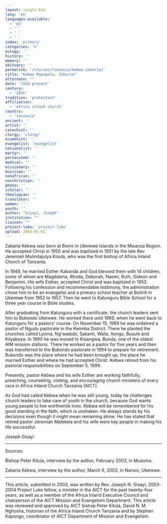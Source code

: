 ```yaml
---
layout: single-bio
lang: 'en'
languages-available:
  - 'en'
  - ' '
  - ' '
  - ' '
index: 'primary'
categories: 'k'
eulogy: ''
history: ''
memory: ''
obituary: ''
permalink: '/stories/tanzania/kebwa-zakaria/'
title: "Kebwa Mapopola, Zakaria"
alternate: ""
date: '1928-present'
century:
  - '20th'
tradition: 'protestant'
affiliation:
  - 'africa inland church'
country:
  - 'tanzania'
ancient: ''
artist: ''
catechist: ''
clergy: 'clergy'
ecumenist: ''
evangelist: 'evangelist'
nationalist: ''
martyr: ''
persecuted: ''
medical: ''
missionary: ''
musician: ''
nonafrican: ''
nonchristian: ''
photo: ''
scholar: ''
theologian: ''
translator: ''
women: ''
youth: ''
author: "Gisayi, Joseph"
institution: ""
liaison: ""
project-luke: 'project-luke'
upload: 2003-01-01
---
```




Zakaria Kebwa was born at Bwiro in Ukerewe Islands in the Mwanza Region. He accepted Christ in 1950 and was baptized in 1951 by the late Rev. Jeremiah Mulindajulya Kisula, who was the first bishop of Africa Inland Church of Tanzania.

In 1949, he married Esther Kabanda and God blessed them with 14 children, some of whom are Magdalena, Rhoda, Deborah, Naomi, Ruth, Gideon and Benjamini. His wife Esther, accepted Christ and was baptized in 1953. Following his confession and recommendable testimony, the administration chose him to be an evangelist and a primary school teacher at Butiriti in Ukerewe from 1952 to 1957.  Then he went to Katunguru Bible School for a three year course in Bible studies.

After graduating from Katunguru with a certificate, the church leaders sent him to Bukondo Ukerewe. He worked there until 1969, when he went back to Katunguru for a pastors' course. On November 15, 1969 he was ordained a pastor of Ngudu pastorate in the Kwimba District.  There he planted the churches called Lyoma, Ng'wadubi, Sakanti, Walla, Itongo, Busule and
Kilyaboya.  In 1990 he was moved to Kisangwa, Bunda, one of the oldest AIM mission stations. There he worked as a pastor for five years and then was transferred to the Bukondo
pastorate in 1994 to prepare for retirement. Bukondo was the place where he had been brought up, the place he married Esther and where he had accepted Christ. Kebwa retired from his pastoral responsibilities on September 5, 1999.

Presently, pastor Kebwa and his wife Esther are working faithfully, preaching, counseling, visiting, and encouraging church ministers of every race in Africa Inland Church Tanzania (AICT).

As God had called Kebwa when he was still young, today he challenges church leaders to take care of youth in the church, because God wants young people to live worthwhile lives. Kebwa will be remembered for his good standing in the
faith, which is unshaken. He always stands by his decisions even though it might mean remaining alone. He has stated that retired pastor Jeremiah Malekela and his wife were key people in making his life successful.

Joseph Gisayi

---

Sources:

Bishop Peter Kitula, interview by the author, February 2003, in Musoma.

Zakaria Kebwa, interview by the author, March 9, 2003, in Nansio, Ukerewe.

---

This article, submitted in 2003, was written by Rev. Joseph N. Gisayi, 2003-2004 Project Luke fellow, a minister in the AICT for the past twenty-four years, as well as a member of the Africa Inland Executive Council and chairperson of the AICT Mission and Evangelism Department. This article was reviewed and approved by AICT bishop Peter Kitula, David N. M. Nghosha, historian of the Africa Inland Church Tanzania and by Stephen Kapongo, coordinator of AICT Department of Mission and Evangelism.
